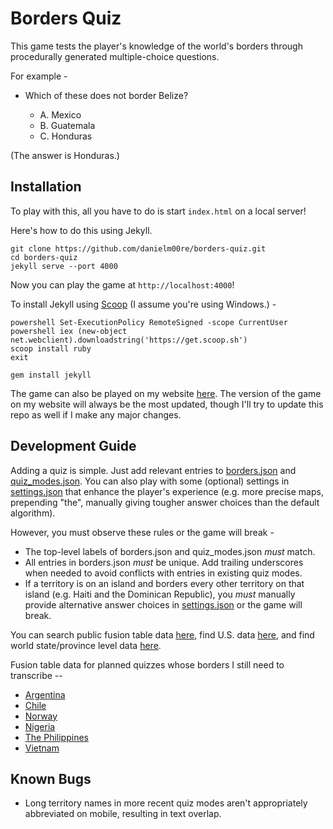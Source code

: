 # Borders Quiz 

This game tests the player's knowledge of the world's borders through procedurally generated multiple-choice questions.

For example -

* Which of these does not border Belize?

    * A. Mexico
    * B. Guatemala
    * C. Honduras

(The answer is Honduras.)

## Installation

To play with this, all you have to do is start `index.html` on a local server!

Here's how to do this using Jekyll.

```
git clone https://github.com/danielm00re/borders-quiz.git
cd borders-quiz
jekyll serve --port 4000
```

Now you can play the game at `http://localhost:4000`!

To install Jekyll using [Scoop](http://scoop.sh) (I assume you're using Windows.) -

```
powershell Set-ExecutionPolicy RemoteSigned -scope CurrentUser
powershell iex (new-object net.webclient).downloadstring('https://get.scoop.sh')
scoop install ruby
exit
```

```
gem install jekyll
```

The game can also be played on my website [here](http://danielmoore.us/borders-quiz). The version of the game on my website will always be the most updated, though I'll try to update this repo as well if I make any major changes.

## Development Guide

Adding a quiz is simple. Just add relevant entries to [borders.json](/borders-quiz/json/borders.json) and [quiz_modes.json](/borders-quiz/json/quiz_modes.json). You can also play with some (optional) settings in [settings.json](/borders-quiz/json/settings.json) that enhance the player's experience (e.g. more precise maps, prepending "the", manually giving tougher answer choices than the default algorithm).

However, you must observe these rules or the game will break -

* The top-level labels of borders.json and quiz_modes.json *must* match.
* All entries in borders.json *must* be unique. Add trailing underscores when needed to avoid conflicts with entries in existing quiz modes.
* If a territory is on an island and borders every other territory on that island (e.g. Haiti and the Dominican Republic), you *must* manually provide alternative answer choices in [settings.json](/borders-quiz/json/settings.json) or the game will break.

You can search public fusion table data [here](https://research.google.com/tables?source=ft2573812&corpus=fusion), find U.S. data [here](https://support.google.com/fusiontables/answer/1182141?hl=en), and find world state/province level data [here](https://fusiontables.google.com/DataSource?docid=1uK6JhwbCLeJWmTmoWTIKFOmdZuTxhfeT_Gy05QXy).

Fusion table data for planned quizzes whose borders I still need to transcribe --

* [Argentina](https://fusiontables.google.com/DataSource?docid=1DOlRprRmk2DJTK33QDgFvMWvIoF2mazBVqJ-pBnS)
* [Chile](https://fusiontables.google.com/DataSource?docid=1kB9KHBRSVPmL6Kh0IDubwQWIQWOxK7Me3ctkecCC)
* [Norway](https://fusiontables.google.com/DataSource?docid=1Bf9DyHnPk0XLGeGNJi9wXKY93wlA_M8qhRhAlsa1)
* [Nigeria](https://fusiontables.google.com/DataSource?docid=17IWDPjtStnNVSnuTzKB1wZksNUZ5mu6x-4k5AU-J)
* [The Philippines](https://fusiontables.google.com/DataSource?docid=1LhmiNLH6VC5nN3aOUL7XzJoZ_UrNssJBid1eKIu6)
* [Vietnam](https://fusiontables.google.com/DataSource?docid=16_Do-EclU96IclsIqWnQ7jft7Pvueqvs9dxYTC69)

## Known Bugs

* Long territory names in more recent quiz modes aren't appropriately abbreviated on mobile, resulting in text overlap.